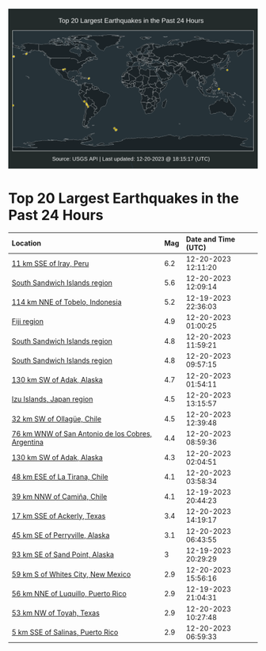 ![Map](./map.png)

# Top 20 Largest Earthquakes in the Past 24 Hours

| Location | Mag | Date and Time (UTC) |
|:---|:---|:---|
| [11 km SSE of Iray, Peru](https://earthquake.usgs.gov/earthquakes/eventpage/us7000lkb1) | 6.2 | 12-20-2023 12:11:20 |
| [South Sandwich Islands region](https://earthquake.usgs.gov/earthquakes/eventpage/us7000lkb0) | 5.6 | 12-20-2023 12:09:14 |
| [114 km NNE of Tobelo, Indonesia](https://earthquake.usgs.gov/earthquakes/eventpage/us7000lk71) | 5.2 | 12-19-2023 22:36:03 |
| [Fiji region](https://earthquake.usgs.gov/earthquakes/eventpage/us7000lk7y) | 4.9 | 12-20-2023 01:00:25 |
| [South Sandwich Islands region](https://earthquake.usgs.gov/earthquakes/eventpage/us7000lkax) | 4.8 | 12-20-2023 11:59:21 |
| [South Sandwich Islands region](https://earthquake.usgs.gov/earthquakes/eventpage/us7000lkaj) | 4.8 | 12-20-2023 09:57:15 |
| [130 km SW of Adak, Alaska](https://earthquake.usgs.gov/earthquakes/eventpage/us7000lk85) | 4.7 | 12-20-2023 01:54:11 |
| [Izu Islands, Japan region](https://earthquake.usgs.gov/earthquakes/eventpage/us7000lkcf) | 4.5 | 12-20-2023 13:15:57 |
| [32 km SW of Ollagüe, Chile](https://earthquake.usgs.gov/earthquakes/eventpage/us7000lkbt) | 4.5 | 12-20-2023 12:39:48 |
| [76 km WNW of San Antonio de los Cobres, Argentina](https://earthquake.usgs.gov/earthquakes/eventpage/us7000lkaa) | 4.4 | 12-20-2023 08:59:36 |
| [130 km SW of Adak, Alaska](https://earthquake.usgs.gov/earthquakes/eventpage/us7000lk87) | 4.3 | 12-20-2023 02:04:51 |
| [48 km ESE of La Tirana, Chile](https://earthquake.usgs.gov/earthquakes/eventpage/us7000lk91) | 4.1 | 12-20-2023 03:58:34 |
| [39 km NNW of Camiña, Chile](https://earthquake.usgs.gov/earthquakes/eventpage/us7000lk6c) | 4.1 | 12-19-2023 20:44:23 |
| [17 km SSE of Ackerly, Texas](https://earthquake.usgs.gov/earthquakes/eventpage/tx2023ywba) | 3.4 | 12-20-2023 14:19:17 |
| [45 km SE of Perryville, Alaska](https://earthquake.usgs.gov/earthquakes/eventpage/ak023g9k2sic) | 3.1 | 12-20-2023 06:43:55 |
| [93 km SE of Sand Point, Alaska](https://earthquake.usgs.gov/earthquakes/eventpage/us7000lk6b) | 3 | 12-19-2023 20:29:29 |
| [59 km S of Whites City, New Mexico](https://earthquake.usgs.gov/earthquakes/eventpage/tx2023ywed) | 2.9 | 12-20-2023 15:56:16 |
| [56 km NNE of Luquillo, Puerto Rico](https://earthquake.usgs.gov/earthquakes/eventpage/pr71434418) | 2.9 | 12-19-2023 21:04:31 |
| [53 km NW of Toyah, Texas](https://earthquake.usgs.gov/earthquakes/eventpage/tx2023yvth) | 2.9 | 12-20-2023 10:27:48 |
| [5 km SSE of Salinas, Puerto Rico](https://earthquake.usgs.gov/earthquakes/eventpage/pr71434458) | 2.9 | 12-20-2023 06:59:33 |
